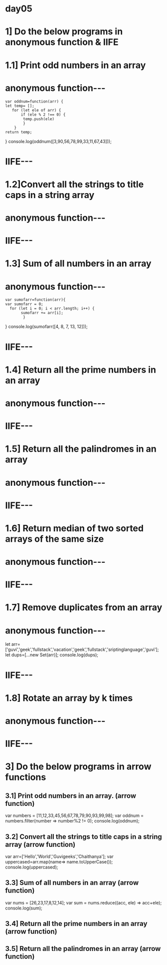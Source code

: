 # day05
# 1] Do the below programs in anonymous function & IIFE
# 1.1] Print odd numbers in an array
# anonymous function---
    var oddnum=function(arr) {
    let temp= [];
       for (let ele of arr) {
           if (ele % 2 !== 0) {
            temp.push(ele)
            }
        }
    return temp;
}
console.log(oddnum([3,90,56,78,99,33,11,67,43]));

# IIFE---



# 1.2]Convert all the strings to title caps in a string array
# anonymous function---
  



# IIFE---


# 1.3] Sum of all numbers in an array
# anonymous function---
    var sumofarr=function(arr){
    var sumofarr = 0;
      for (let i = 0; i < arr.length; i++) {
           sumofarr += arr[i];
            }
}
    console.log(sumofarr([4, 8, 7, 13, 12]));


# IIFE---


# 1.4] Return all the prime numbers in an array
# anonymous function---
 

# IIFE---


# 1.5] Return all the palindromes in an array
# anonymous function---


# IIFE---


# 1.6] Return median of two sorted arrays of the same size
# anonymous function---


# IIFE---


# 1.7] Remove duplicates from an array
# anonymous function---

let arr=['guvi','geek','fullstack','vacation','geek','fullstack','sriptinglanguage','guvi'];
let dups=[...new Set(arr)];
console.log(dups);

# IIFE---


# 1.8] Rotate an array by k times
# anonymous function---


# IIFE---

# 3] Do the below programs in arrow functions
3.1] Print odd numbers in an array. (arrow function)
---
  var numbers = [11,12,33,45,56,67,78,79,90,93,99,98];
  var oddnum = numbers.filter(number => number%2 != 0);
       console.log(oddnum);

3.2] Convert all the strings to title caps in a string array (arrow function)
---
   var arr=['Hello','World','Guvigeeks','Chaithanya'];
   var uppercased=arr.map(name=> name.toUpperCase());
       console.log(uppercased);

3.3] Sum of all numbers in an array (arrow function)
---
   var nums = [26,23,17,8,12,14];
   var sum = nums.reduce((acc, ele) => acc+ele);
       console.log(sum);


3.4] Return all the prime numbers in an array (arrow function)
---
 

3.5] Return all the palindromes in an array (arrow function)
---


